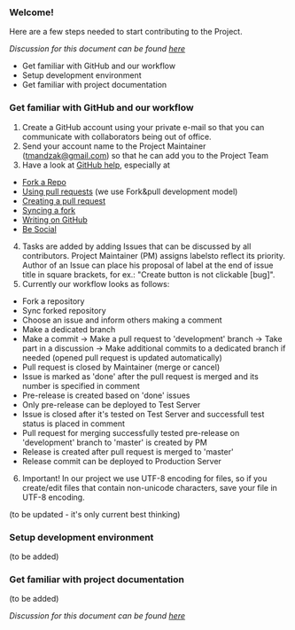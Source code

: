 ### Welcome!

Here are a few steps needed to start contributing to the Project.

*Discussion for this document can be found [here](https://github.com/EricpolUkraine/Ajour/issues/11)*

* Get familiar with GitHub and our workflow
* Setup development environment
* Get familiar with project documentation

### Get familiar with GitHub and our workflow
1. Create a GitHub account using your private e-mail so that you can communicate with collaborators being out of office.
2. Send your account name to the Project Maintainer (tmandzak@gmail.com) so that he can add you to the Project Team
3. Have a look at [GitHub help](https://help.github.com/), especially at
 * [Fork a Repo](https://help.github.com/articles/fork-a-repo)
 * [Using pull requests](https://help.github.com/articles/using-pull-requests) (we use Fork&pull development model)
 * [Creating a pull request](https://help.github.com/articles/creating-a-pull-request)
 * [Syncing a fork](https://help.github.com/articles/syncing-a-fork)
 * [Writing on GitHub](https://help.github.com/categories/88/articles)
 * [Be Social](https://help.github.com/articles/be-social)
4. Tasks are added by adding Issues that can be discussed by all contributors. Project Maintainer (PM) assigns labelsto reflect its priority. Author of an Issue can place his proposal of label at the end of issue title in square brackets, for ex.: "Create button is not clickable [bug]".
5. Currently our workflow looks as follows:
  * Fork a repository
  * Sync forked repository 
  * Choose an issue and inform others making a comment
  * Make a dedicated branch 
  * Make a commit -> Make a pull request to 'development' branch -> Take part in a discussion ->
    Make additional commits to a dedicated branch if needed (opened pull request is updated automatically)
  * Pull request is closed by Maintainer (merge or cancel)  
  * Issue is marked as 'done' after the pull request is merged and its number is specified in comment
  * Pre-release is created based on 'done' issues
  * Only pre-release can be deployed to Test Server
  * Issue is closed after it's tested on Test Server and successfull test status is placed in comment
  * Pull request for merging successfully tested pre-release on 'development' branch to 'master' is created by PM
  * Release is created after pull request is merged to 'master'
  * Release commit can be deployed to Production Server 
6. Important! In our project we use UTF-8 encoding for files, so if you create/edit files that contain non-unicode characters, save your file in UTF-8 encoding. 

(to be updated - it's only current best thinking)

### Setup development environment
(to be added)

### Get familiar with project documentation
(to be added)

*Discussion for this document can be found [here](https://github.com/EricpolUkraine/Ajour/issues/11)*
